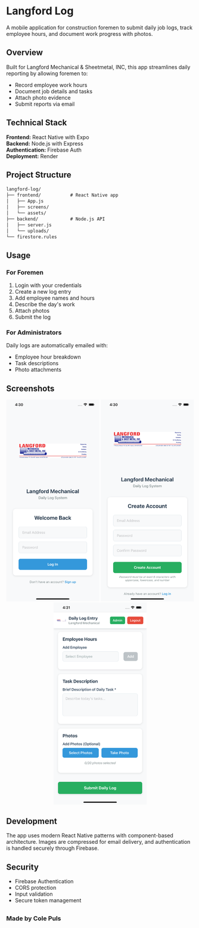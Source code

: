 # Langford Log

A mobile application for construction foremen to submit daily job logs, track employee hours, and document work progress with photos.

## Overview

Built for Langford Mechanical & Sheetmetal, INC, this app streamlines daily reporting by allowing foremen to:

- Record employee work hours
- Document job details and tasks
- Attach photo evidence
- Submit reports via email

## Technical Stack

**Frontend:** React Native with Expo  
**Backend:** Node.js with Express  
**Authentication:** Firebase Auth  
**Deployment:** Render

## Project Structure

```
langford-log/
├── frontend/           # React Native app
│   ├── App.js
│   ├── screens/
│   └── assets/
├── backend/            # Node.js API
│   ├── server.js
│   └── uploads/
└── firestore.rules
```

## Usage

### For Foremen

1. Login with your credentials
2. Create a new log entry
3. Add employee names and hours
4. Describe the day's work
5. Attach photos
6. Submit the log

### For Administrators

Daily logs are automatically emailed with:
- Employee hour breakdown
- Task descriptions  
- Photo attachments

## Screenshots

<div align="center">
  <img src="assets/Simulator Screenshot - iPhone Xs Max - 2025-07-01 at 16.30.06.png" width="250" alt="App Screenshot 1" />
  <img src="assets/Simulator Screenshot - iPhone Xs Max - 2025-07-01 at 16.30.15.png" width="250" alt="App Screenshot 2" />
  <img src="assets/Simulator Screenshot - iPhone Xs Max - 2025-07-01 at 16.31.04.png" width="250" alt="App Screenshot 3" />
</div>

## Development

The app uses modern React Native patterns with component-based architecture. Images are compressed for email delivery, and authentication is handled securely through Firebase.

## Security

- Firebase Authentication
- CORS protection
- Input validation
- Secure token management

##

### Made by Cole Puls
